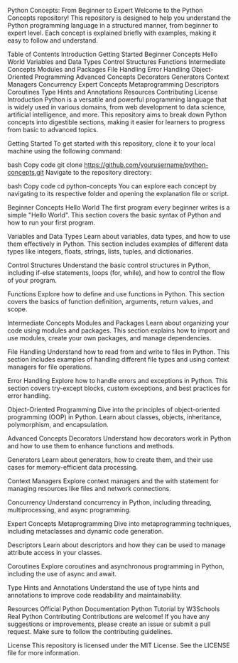 Python Concepts: From Beginner to Expert
Welcome to the Python Concepts repository! This repository is designed to help you understand the Python programming language in a structured manner, from beginner to expert level. Each concept is explained briefly with examples, making it easy to follow and understand.

Table of Contents
Introduction
Getting Started
Beginner Concepts
Hello World
Variables and Data Types
Control Structures
Functions
Intermediate Concepts
Modules and Packages
File Handling
Error Handling
Object-Oriented Programming
Advanced Concepts
Decorators
Generators
Context Managers
Concurrency
Expert Concepts
Metaprogramming
Descriptors
Coroutines
Type Hints and Annotations
Resources
Contributing
License
Introduction
Python is a versatile and powerful programming language that is widely used in various domains, from web development to data science, artificial intelligence, and more. This repository aims to break down Python concepts into digestible sections, making it easier for learners to progress from basic to advanced topics.

Getting Started
To get started with this repository, clone it to your local machine using the following command:

bash
Copy code
git clone https://github.com/yourusername/python-concepts.git
Navigate to the repository directory:

bash
Copy code
cd python-concepts
You can explore each concept by navigating to its respective folder and opening the explanation file or script.

Beginner Concepts
Hello World
The first program every beginner writes is a simple "Hello World". This section covers the basic syntax of Python and how to run your first program.

Variables and Data Types
Learn about variables, data types, and how to use them effectively in Python. This section includes examples of different data types like integers, floats, strings, lists, tuples, and dictionaries.

Control Structures
Understand the basic control structures in Python, including if-else statements, loops (for, while), and how to control the flow of your program.

Functions
Explore how to define and use functions in Python. This section covers the basics of function definition, arguments, return values, and scope.

Intermediate Concepts
Modules and Packages
Learn about organizing your code using modules and packages. This section explains how to import and use modules, create your own packages, and manage dependencies.

File Handling
Understand how to read from and write to files in Python. This section includes examples of handling different file types and using context managers for file operations.

Error Handling
Explore how to handle errors and exceptions in Python. This section covers try-except blocks, custom exceptions, and best practices for error handling.

Object-Oriented Programming
Dive into the principles of object-oriented programming (OOP) in Python. Learn about classes, objects, inheritance, polymorphism, and encapsulation.

Advanced Concepts
Decorators
Understand how decorators work in Python and how to use them to enhance functions and methods.

Generators
Learn about generators, how to create them, and their use cases for memory-efficient data processing.

Context Managers
Explore context managers and the with statement for managing resources like files and network connections.

Concurrency
Understand concurrency in Python, including threading, multiprocessing, and async programming.

Expert Concepts
Metaprogramming
Dive into metaprogramming techniques, including metaclasses and dynamic code generation.

Descriptors
Learn about descriptors and how they can be used to manage attribute access in your classes.

Coroutines
Explore coroutines and asynchronous programming in Python, including the use of async and await.

Type Hints and Annotations
Understand the use of type hints and annotations to improve code readability and maintainability.

Resources
Official Python Documentation
Python Tutorial by W3Schools
Real Python
Contributing
Contributions are welcome! If you have any suggestions or improvements, please create an issue or submit a pull request. Make sure to follow the contributing guidelines.

License
This repository is licensed under the MIT License. See the LICENSE file for more information.
